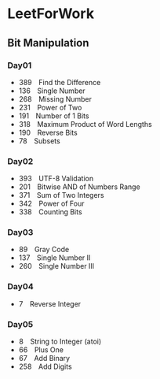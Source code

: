 # LeetForWork

## Bit Manipulation

### Day01
- 389&emsp;Find the Difference 
- 136&emsp;Single Number
- 268&emsp;Missing Number
- 231&emsp;Power of Two
- 191&emsp;Number of 1 Bits
- 318&emsp;Maximum Product of Word Lengths  
- 190&emsp;Reverse Bits    
- 78&emsp;Subsets 

### Day02
- 393&emsp;UTF-8 Validation
- 201&emsp;Bitwise AND of Numbers Range
- 371&emsp;Sum of Two Integers
- 342&emsp;Power of Four
- 338&emsp;Counting Bits

### Day03
- 89&emsp;Gray Code
- 137&emsp;Single Number II
- 260&emsp;Single Number III

### Day04
- 7&emsp;Reverse Integer

### Day05
- 8&emsp;String to Integer (atoi)
- 66&emsp;Plus One
- 67&emsp;Add Binary
- 258&emsp;Add Digits

